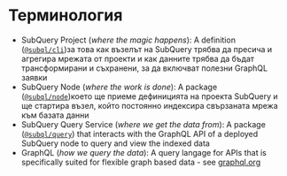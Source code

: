 # Терминология

- SubQuery Project (*where the magic happens*): A definition ([`@subql/cli`](https://www.npmjs.com/package/@subql/cli))за това как възелът на SubQuery трябва да пресича и агрегира мрежата от проекти и как данните трябва да бъдат трансформирани и съхранени, за да включват полезни GraphQL заявки
- SubQuery Node (*where the work is done*): A package ([`@subql/node`](https://www.npmjs.com/package/@subql/node))което ще приеме дефиницията на проекта SubQuery и ще стартира възел, който постоянно индексира свързаната мрежа към базата данни
- SubQuery Query Service (*where we get the data from*): A package ([`@subql/query`](https://www.npmjs.com/package/@subql/query)) that interacts with the GraphQL API of a deployed SubQuery node to query and view the indexed data
- GraphQL (*how we query the data*): A query langage for APIs that is specifically suited for flexible graph based data - see [graphql.org](https://graphql.org/learn/)